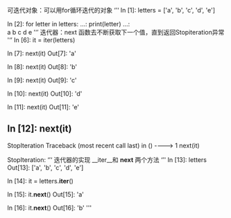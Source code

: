 可迭代对象：可以用for循环迭代的对象
‘’‘
In [1]: letters = ['a', 'b', 'c', 'd', 'e']

In [2]: for letter in letters:
   ...:     print(letter)
   ...:     
a
b
c
d
e
’‘’
迭代器：next 函数去不断获取下一个值，直到返回Stopiteration异常
'‘’
In [6]: it = iter(letters)

In [7]: next(it)
Out[7]: 'a'

In [8]: next(it)
Out[8]: 'b'

In [9]: next(it)
Out[9]: 'c'

In [10]: next(it)
Out[10]: 'd'

In [11]: next(it)
Out[11]: 'e'

In [12]: next(it)
---------------------------------------------------------------------------
StopIteration                             Traceback (most recent call last)
<ipython-input-12-2cdb14c0d4d6> in <module>()
----> 1 next(it)

StopIteration:
‘’‘
迭代器的实现 __iter__和 __next__ 两个方法
‘’'
In [13]: letters
Out[13]: ['a', 'b', 'c', 'd', 'e']

In [14]: it = letters.__iter__()

In [15]: it.__next__()
Out[15]: 'a'

In [16]: it.__next__()
Out[16]: 'b'
'''



